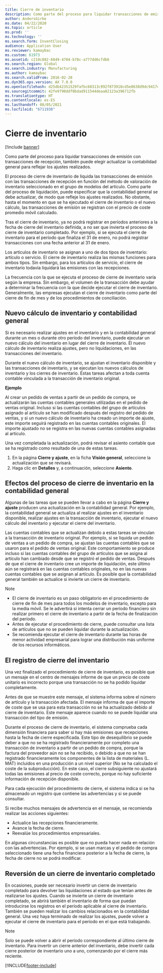 ```yaml
---
title: Cierre de inventario
description: Como parte del proceso para liquidar transacciones de emisión con transacciones de recepción, también puede elegir actualizar la contabilidad general para reflejar los ajustes realizados.
author: AndersGirke
ms.date: 04/22/2020
ms.topic: article
ms.prod: ''
ms.technology: ''
ms.search.form: InventClosing
audience: Application User
ms.reviewer: kamaybac
ms.custom: 61973
ms.assetid: c210c882-6849-4704-b78c-a777dd6cfdb6
ms.search.region: Global
ms.search.industry: Manufacturing
ms.author: kamaybac
ms.search.validFrom: 2016-02-28
ms.dyn365.ops.version: AX 7.0.0
ms.openlocfilehash: d25db42351529fafbc68313c992f873918cd5e8638d9dc9417cb04f1ba5698f3
ms.sourcegitcommit: 42fe9790ddf0bdad911544deaa82123a396712fb
ms.translationtype: HT
ms.contentlocale: es-ES
ms.lasthandoff: 08/05/2021
ms.locfileid: "6711938"
---
```

# <a name="inventory-close"></a>Cierre de inventario

[!include [banner](../includes/banner.md)]

Como parte del proceso para liquidar transacciones de emisión con transacciones de recepción, también puede elegir actualizar la contabilidad general para reflejar los ajustes realizados.

El proceso de cierre de inventario de liquida las transacciones de emisión con las transacciones de recepción en función del método de valoración de inventario seleccionado en el grupo de modelos del artículo. Como parte del proceso de liquidación, puede especificar que la contabilidad general se debe actualizar, de modo que refleje los ajustes realizados. No obstante, hasta el momento en que se ha ejecutado el cierre de inventario o el nuevo cálculo, las transacciones de emisión se registran con el precio de coste promedio móvil calculado. 

Tras el cierre de inventario, ya no podrá registrar en períodos anteriores a la fecha de cierre del inventario definida, a no ser que invierta el proceso de cierre de inventario completado. Por ejemplo, si se ejecuta el cierre de inventario para el período que finaliza el 31 de enero, no podrá registrar transacciones con una fecha anterior al 31 de enero. 

Los artículos de inventario se asignan a uno de dos tipos de inventario: artículo o servicio. El cierre de inventario realiza las mismas funciones para ambos tipos. Sin embargo, para los artículos de servicio, el cierre de inventario todavía liquidará las emisiones con las recepciones. 

La frecuencia con la que se ejecuta el proceso de cierre de inventario varía según la empresa. Sin embargo, el volumen de la transacción debe ayudar a determinar la frecuencia con la que decide ejecutar el cierre de inventario. Generalmente, las empresas ejecutan el cierre de inventario como parte del cierre de fin de mes y de los procedimientos de conciliación.

## <a name="inventory-recalculation-and-the-general-ledger"></a>Nuevo cálculo de inventario y contabilidad general
Si es necesario realizar ajustes en el inventario y en la contabilidad general durante un mes o durante otro período del inventario, puede ejecutar un nuevo cálculo del inventario en lugar del cierre de inventario. El nuevo cálculo de inventario realiza ajustes, pero no liquidaciones, en las transacciones del inventario. 

Durante el nuevo cálculo de inventario, se ajustan el inventario disponible y las transacciones de inventario, y se ejecutan los nuevos cálculos de inventario y los cierres de inventario. Estas tareas afectan a toda cuenta contable vinculada a la transacción de inventario original. 

**Ejemplo** 

Al crear un pedido de ventas a partir de un pedido de compra, se actualizarán las cuentas contables generales utilizadas en el pedido de ventas original. Incluso si las cuentas contables del grupo de artículos asignado al artículo se han modificado después del registro del pedido de ventas, y si un nuevo cálculo de inventario ha creado un importe de ajuste, este importe seguirá registrado en las cuentas contables originales. El importe ajustado no se registra en las nuevas cuentas contables asignadas al artículo. 

Una vez completada la actualización, podrá revisar el asiento contable que se ha registrado como resultado de una de estas tareas.

1.  En la página **Cierre y ajuste**, en la ficha **Visión general**, seleccione la actualización que se revisará.
2.  Haga clic en **Detalles** y, a continuación, seleccione **Asiento**.

## <a name="effects-of-the-inventory-close-process-on-the-general-ledger"></a>Efectos del proceso de cierre de inventario en la contabilidad general
Algunas de las tareas que se pueden llevar a cabo en la página **Cierre y ajuste** producen una actualización en la contabilidad general. Por ejemplo, la contabilidad general se actualiza al realizar ajustes en el inventario disponible, realizar ajustes en la transacción de inventario, ejecutar el nuevo cálculo del inventario y ejecutar el cierre del inventario. 

Las cuentas contables que se actualizan debido a estas tareas se vinculan a la transacción de inventario original. Por ejemplo, si se liquida un pedido de ventas a un pedido de compra, se ajustan las cuentas contables que se usaron para el pedido de ventas original. Este comportamiento se produce incluso si las cuentas contables del grupo de artículos que se asigna al artículo han cambiado desde que se registró el pedido de ventas. Después de que el cierre de inventario cree un importe de liquidación, este último aún se registrará en las cuentas contables originales, no en las nuevas cuentas contables que se asignan al artículo. Es posible que la contabilidad general también se actualice si invierte un cierre de inventario. 

> [!NOTE] 
> - El cierre de inventario es un paso obligatorio en el procedimiento de cierre de fin de mes para todos los modelos de inventario, excepto para la media móvil.  Se le advertirá si intenta cerrar un período financiero sin realizar primero el cierre de inventario a partir de la fecha de finalización del período.
> - Antes de ejecutar el procedimiento de cierre, puede consultar una lista de artículos que no se pueden liquidar durante la actualización.
> - Se recomienda ejecutar el cierre de inventario durante las horas de menor actividad empresarial para lograr una distribución más uniforme de los recursos informáticos.

## <a name="the-inventory-close-log"></a> El registro de cierre del inventario
Una vez finalizado el procedimiento de cierre de inventario, es posible que un mensaje en el centro de mensajes informe de que un precio de coste unitario es incorrecto porque una transacción no se ha podido liquidar completamente. 

Antes de que se muestre este mensaje, el sistema informa sobre el número de artículo y la transacción afectada. El mensaje informa de que el importe de coste que se usa para esta transacción no se ha actualizado debido al cierre de inventario. Este mensaje aparece cuando no se puede liquidar una transacción del tipo de emisión. 

Durante el proceso de cierre de inventario, el sistema comprueba cada dimensión financiera para saber si hay más emisiones que recepciones hasta la fecha de cierre especificada. Este tipo de desequilibrio se puede deber a que no se ha registrado financieramente por completo una transacción de inventario a partir de un pedido de compra, porque la factura del proveedor aún no se ha recibido, o debido a que no se han registrado financieramente los componentes de la lista de materiales (L. MAT) incluidos en una producción a un nivel superior (No se ha calculado el coste de la subproducción). En este caso, el cierre subsiguiente no ajustará todas las emisiones al precio de coste correcto, porque no hay suficiente información de recepción disponible. 

Para cada ejecución del procedimiento de cierre, el sistema indica si se ha almacenado un registro que contiene las advertencias y si se puede consultar. 

Si recibe muchos mensajes de advertencia en el mensaje, se recomienda realizar las acciones siguientes:

-   Actualice las recepciones financieramente.
-   Avance la fecha de cierre.
-   Reevalúe los procedimientos empresariales.

En algunas circunstancias es posible que no pueda hacer nada en relación con las advertencias. Por ejemplo, si se usan marcas y el pedido de compra seleccionado tiene una fecha financiera posterior a la fecha de cierre, la fecha de cierre no se podrá modificar.

## <a name="reversing-a-completed-inventory-close"></a>Reversión de un cierre de inventario completado
En ocasiones, puede ser necesario invertir un cierre de inventario completado para devolver las liquidaciones al estado que tenían antes de realizarse los ajustes. Cuando se invierte un cierre de inventario completado, se abrirá también el inventario de forma que puedan introducirse los registros en el período aplicable al cierre de inventario. También se pueden realizar los cambios relacionados en la contabilidad general. Una vez haya terminado de realizar los ajustes, puede volver a ejecutar el cierre de inventario para el período en el que está trabajando. 

> [!NOTE] 
> Solo se puede volver a abrir el período correspondiente al último cierre de inventario. Para invertir un cierre anterior del inventario, debe invertir cada cierre posterior de inventario uno a uno, comenzando por el cierre más reciente.



[!INCLUDE[footer-include](../../includes/footer-banner.md)]